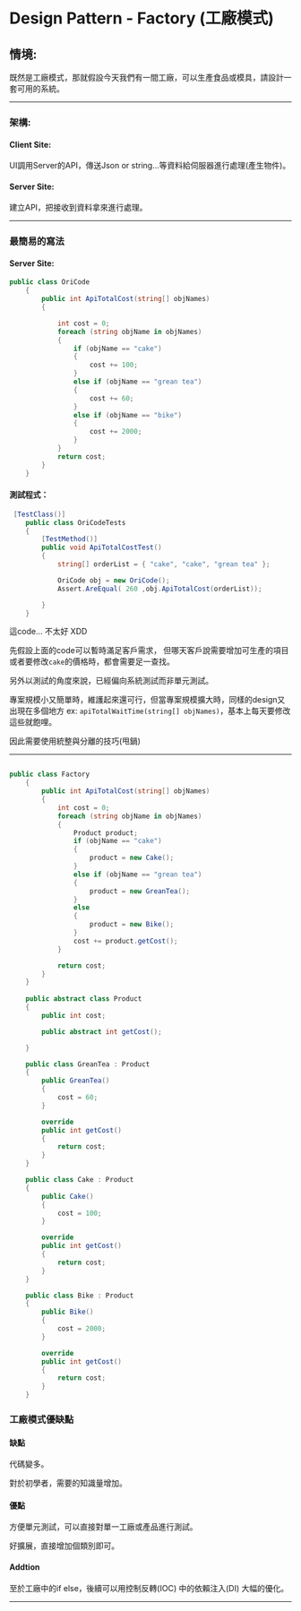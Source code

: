 
# Design Pattern - Factory (工廠模式) 

## 情境: 
既然是工廠模式，那就假設今天我們有一間工廠，可以生產食品或模具，請設計一套可用的系統。

---
### 架構:
#### Client Site: 
UI調用Server的API，傳送Json or string...等資料給伺服器進行處理(產生物件)。 

#### Server Site: 
建立API，把接收到資料拿來進行處理。

---

### 最簡易的寫法

#### Server Site:

```` c# 
public class OriCode
    {
        public int ApiTotalCost(string[] objNames)
        {

            int cost = 0;
            foreach (string objName in objNames)
            {
                if (objName == "cake")
                {
                    cost += 100;
                }
                else if (objName == "grean tea")
                {
                    cost += 60;
                }
                else if (objName == "bike")
                {
                    cost += 2000;
                }
            }
            return cost;
        }
    }
````

#### 測試程式：

```` c#
 [TestClass()]
    public class OriCodeTests
    {
        [TestMethod()]
        public void ApiTotalCostTest()
        {
            string[] orderList = { "cake", "cake", "grean tea" };

            OriCode obj = new OriCode();
            Assert.AreEqual( 260 ,obj.ApiTotalCost(orderList));

        }
    }
````

這code... 不太好 XDD

先假設上面的code可以暫時滿足客戶需求，
但哪天客戶說需要增加可生產的項目或者要修改`cake`的價格時，都會需要足一查找。


另外以測試的角度來說，已經偏向系統測試而非單元測試。


專案規模小又簡單時，維護起來還可行，但當專案規模擴大時，同樣的design又出現在多個地方 ex: `apiTotalWaitTime(string[] objNames)`，基本上每天要修改這些就飽哩。

因此需要使用統整與分離的技巧(甩鍋)

---

```` c#

public class Factory
    {
        public int ApiTotalCost(string[] objNames)
        {
            int cost = 0;
            foreach (string objName in objNames)
            {
                Product product;
                if (objName == "cake")
                {
                    product = new Cake();
                }
                else if (objName == "grean tea")
                {
                    product = new GreanTea();
                }
                else
                {
                    product = new Bike();
                }
                cost += product.getCost();
            }

            return cost;
        }
    }
        
    public abstract class Product
    {
        public int cost;

        public abstract int getCost();

    }

    public class GreanTea : Product
    {
        public GreanTea()
        {
            cost = 60;
        }

        override
        public int getCost()
        {
            return cost;
        }
    }

    public class Cake : Product
    {
        public Cake()
        {
            cost = 100;
        }

        override
        public int getCost()
        {
            return cost;
        }
    }

    public class Bike : Product
    {
        public Bike()
        {
            cost = 2000;
        }

        override
        public int getCost()
        {
            return cost;
        }
    }

````

### 工廠模式優缺點
#### 缺點
代碼變多。

對於初學者，需要的知識量增加。

#### 優點

方便單元測試，可以直接對單一工廠或產品進行測試。

好擴展，直接增加個類別即可。

#### Addtion
至於工廠中的if else，後續可以用控制反轉(IOC) 中的依賴注入(DI) 大幅的優化。

---


